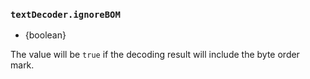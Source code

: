### `textDecoder.ignoreBOM`

* {boolean}

The value will be `true` if the decoding result will include the byte order
mark.

